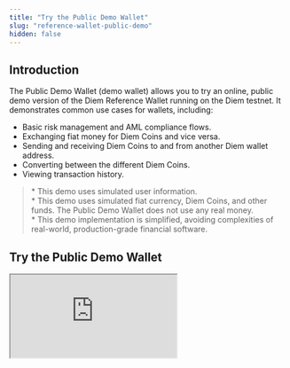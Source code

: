 ```yaml
---
title: "Try the Public Demo Wallet"
slug: "reference-wallet-public-demo"
hidden: false
---
```

## Introduction

The Public Demo Wallet (demo wallet) allows you to try an online, public demo version of the Diem Reference Wallet running on the Diem testnet. It demonstrates common use cases for wallets, including:

* Basic risk management and AML compliance flows.
* Exchanging fiat money for Diem Coins and vice versa.
* Sending and receiving Diem Coins to and from another Diem wallet address.
* Converting between the different Diem Coins.
* Viewing transaction history.

<BlockQuote type="warning">
 * This demo uses simulated user information.
<br/>* This demo uses simulated fiat currency, Diem Coins, and other funds. The Public Demo Wallet does not use any real money.
<br/>* This demo implementation is simplified, avoiding complexities of real-world, production-grade financial software.
</BlockQuote>

## Try the Public Demo Wallet

<iframe src="https://demo-wallet.diem.com/login/" />

Click <a href="/reference-wallet" target="_blank">here</a> for a full page version of this demo

### User flows

The image below details the different user flows for the Public Demo Wallet.
![Figure 1.0 Different user flows for the Public Demo Wallet](/img/docs/userflows-demo-wallet.svg)
<small className="figure">Figure 1.0 Different user flows for the Public Demo Wallet</small>

## Register and sign up

New users who want to use the Public Demo Wallet go through a simulated registration process. Users should enter a dummy username and password at signup and choose from a dummy identity during the sign up process.

The sign-up process simulates collecting information for proper identity verification and account security.

To create your Public Demo Wallet account and select a simulated user for the demo:

1. On the log in page, click 'Sign up'.
2. Type a dummy username and password. Do not use usernames or passwords that you use on any other site. This is your account for the demo wallet. With this, you can return later to the same setup.
3. Click to agree to the terms and conditions. The link to the document is disabled and the button is just an example. Then, click 'Sign up'.
4. On the rest of the sign-up pages:
     * **Verify Your Identity**: Choose any dummy identity and click Continue.
     * **Verify Your Identity again and Add Your Address**: Leave as is or select any dummy identity and click 'Continue'.
     * **Add Your Photo ID**: Either click Skip or add a dummy image and click 'Continue'. The Public Demo Wallet always accepts the demo identification document, but it does not analyze or store it.
     * **Choose Default Currency**: Leave the default or select any currency and click 'Continue'. You can change this later with the settings gear icon.

The demo wallet briefly displays a Verification Pending page to show the expected behavior of a hypothetical wallet. You are now logged in and your Home page displays.


To use most features of the Send, Request, and Transfer buttons, you must first:
* Set a funding source.
* Deposit funds to your account.

<BlockQuote type="warning">
 Real-world user verification and risk management are beyond the scope of the Diem Reference Wallet and contain many opportunities for further development.
</BlockQuote>

Read more about the user verification [in the Risk section](/docs/wallets-and-merchant-stores/diem-reference-wallet/reference-wallet-set-up-modules#risk-module).

## Log in and log out

To log in, click either:
1. 'Sign up' to register as a new user if:
   * This is the first time you are using the demo wallet.
   * You want to create another account and view the sign-up process again.
2. Log in if you have already signed up. This asks for your username and password and displays your Home page.

To log out:
1. Click the settings gear icon on the top right of the demo wallet’s screen and scroll down to the 'Logout' button.
2. Click the 'Logout' button to logout.


## Manage your password

To change the password for your account:
1. On the 'Log in' page, click 'Forgot Password'.
2. On the 'Forgot Password' page, type your username and click 'Continue'. The demo displays a sample message about sending you an email. Instead of sending an email, the demo then goes directly to the 'Create a new password' page.
3. Type and confirm a new password and click 'Submit'.
4. The 'Log in' page is displayed again.


## View your home page

Once you finish logging in or signing up, you will be redirected to the home page. To view your home page at other times, click 'Home' in the top menu bar or click 'X' to cancel your current transaction.

Here are some of the things you can see and do using the home page:
* View your current demo wallet balance for each Diem Coin currency.
* Use the settings gear icon in the title bar to select funding sources, change settings, or log out.
* A list of your most recent transactions.
* Buttons to send or request funds and a button for different types of 'Transfer' requests, where you can add or withdraw funds, and convert your Diem Coin currency.

![Figure 2.0 Demo Wallet home page](https://files.readme.io/b49617d-wallet-home.svg)
<small className="figure">Figure 2.0 Demo Wallet home page</small>

## Manage payment methods and user settings

You need at least one payment method or funding source for the rest of the demo.

1. Click the settings gear icon on the top right of the screen to:
   * Add payment methods. Select one or more of the available simulated credit cards or bank accounts.
   * Choose your preferred currency and preferred language. The currency you choose affects the base currency used in the currency exchange operations throughout the wallet.
   * View your username.
2. Click 'Save Settings'.
![Figure 2.1 Public Demo Wallet settings page](/img/docs/modify-settings.svg)
<small className="figure">Figure 2.1 Public Demo Wallet settings page</small>

You can also add or manage your simulated payment methods when you try to add fake Diem Coins to your wallet.

<BlockQuote type="info">
The payment methods are for demonstration purposes only. The supplied information is not validated, and no real transactions are made using the configured credit cards and bank accounts. Users of the Public Demo Wallet will not be permitted to enter real credit card or bank account information.
</BlockQuote>

![Figure 2.3 choose language](/img/docs/language-settings.svg)
<small className="figure">Figure 2.3 choose language</small>

## Deposit to and withdraw from your wallet

You can simulate:
* The purchase of fake Diem Coins using your dummy user’s credit card or bank account wire transfer. This deposits the purchased amount to your demo wallet.
* The sale of fake Diem Coins by withdrawing from your demo wallet and applying it to your dummy user’s credit card or bank account.
*
<BlockQuote type="info">
For safety and security, the Public Demo Wallet does not support the entry of actual credit card or bank account details.
</BlockQuote>

To purchase simulated Diem Coins and deposit them to your Public Demo Wallet:


1. From your Home page, click 'Transfer', then 'Add'.
2. In the 'Add Money' dialog:
   * Select any funding source to use for purchasing simulated Diem Coins. If you don't have a funding source available, click 'Manage payment methods' from the drop-down and add one of the existing simulated payment methods.
   * Choose a balance to deposit purchased funds to. The demo wallet keeps funds of different currencies in different pockets.
   * Type any amount in either 'Adding' or 'Currently equal to'. The equivalents are calculated automatically. Optionally, select a different currency to show a different equivalence.
   * To add the amount to your wallet, click 'Review', 'Confirm', and 'Done'.

Your Home page shows your current demo wallet balance. Now you can convert, withdraw, or send funds from your Home page.

To withdraw (sell) simulated Diem Coins after you have deposited an amount:

1. From your Home page, click 'Transfer', then 'Withdraw'.
2. Select any funding source where you can send these simulated funds.
3. Choose a balance to withdraw funds from.
4. Type any amount in either 'Amount' to withdraw or 'Currently equal to'. The equivalents are calculated automatically. Optionally, select a different currency to show a different equivalence.
5. To withdraw the amount, click 'Review', 'Confirm', and 'Done'.

Your Home page shows your updated demo wallet balance.


## Convert funds to a different currency

The Public Demo Wallet shows an example of a conversion page that you could use for your wallet. For the demo, the actual conversion is disabled.

<BlockQuote type="info">
In a production application, this function may be subject to regulatory and licensing obligations for the service providers involved. See Prospective VASPs to learn more.
</BlockQuote>

To convert funds:

1. From your Home page, click 'Transfer', then 'Convert'.
2. Select currencies to convert from and to and an amount to convert. The Public Demo Wallet currently supports only one currency.
4. Click 'Review' to see how the demo incorporates error messages. The 'Review' button does no conversion for this demo.

## View your transaction history

Your Home page displays your latest transactions.

To see all your transactions:
1. Click 'See all' under the displayed transactions.
2. On the 'All Transactions' page, use the drop-down menus to filter which transactions you see and in what order.
3. Click 'Home' to exit the 'All Transactions' page.

Transactions may be internal (i.e., off-chain), within the wallet’s network (e.g., Diem Coins transfer between customers of the same wallet service), or external (i.e., on-chain) on the Diem Blockchain (e.g., Diem transfer to some external Diem address).
![Figure 3.0 View list of transactions](/img/docs/execute-transactions.png)
<small className="figure">Figure 3.0 View list of transactions</small>

Each transaction consists of:

* Direction (sent or received)
* Address
* Amount of Diem Coins
* Current fiat value in default fiat currency, as configured in the wallet settings
* Transaction execution date

### Check transaction details

Clicking a transaction in the transactions list will open a window with transaction details.


![Figure 3.1 View transaction details](/img/docs/check-transaction.png)
<small className="figure">Figure 3.1 View transaction details</small>

Each transaction consists of:

* Direction (sent or received)
* Amount of Diem Coins
* Current fiat value in default fiat currency, as configured in the wallet settings
* Transaction execution date and time
* Address
* Diem transaction ID – Diem Blockchain transaction’s ledger version number with link to an external Diem Blockchain explorer, if applicable. If not applicable, as in the cases of internal transactions, the field will be marked as unavailable.



## Request and send funds

To send or request simulated funds in the demo wallet:

1. Create two accounts using 'Sign up'. Remember the usernames and passwords. If you already have two or more accounts, you can use them instead.
2. In the second account, deposit funds if it doesn’t already have some, then log out.
3. Log in to the first account.
4. Click Request, select a currency, and specify an amount.
5. Select and copy the wallet address. The 'Copy Address' button is an example and is disabled in the demo. Then, log out.
6. Log in to the second account.
7. Click 'Send', choose a currency, type an amount, and paste the other account’s wallet address.
8. Click 'Review', then 'Send', then 'Done'.

Your Home page shows the Send transaction and your updated balance. Log out and log in to the first account to view its Total Balance and Recent Transactions.

<br/>
<ThankFirst/>
